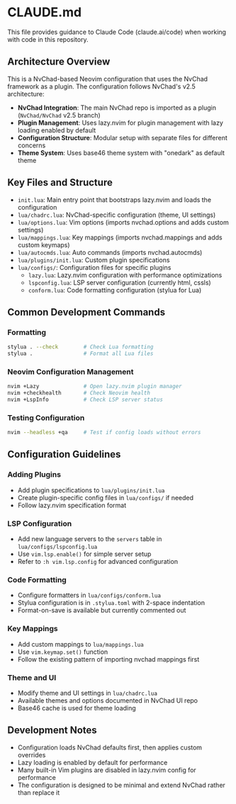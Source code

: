 # CLAUDE.md

This file provides guidance to Claude Code (claude.ai/code) when working with code in this repository.

## Architecture Overview

This is a NvChad-based Neovim configuration that uses the NvChad framework as a plugin. The configuration follows NvChad's v2.5 architecture:

- **NvChad Integration**: The main NvChad repo is imported as a plugin (`NvChad/NvChad` v2.5 branch)
- **Plugin Management**: Uses lazy.nvim for plugin management with lazy loading enabled by default
- **Configuration Structure**: Modular setup with separate files for different concerns
- **Theme System**: Uses base46 theme system with "onedark" as default theme

## Key Files and Structure

- `init.lua`: Main entry point that bootstraps lazy.nvim and loads the configuration
- `lua/chadrc.lua`: NvChad-specific configuration (theme, UI settings)
- `lua/options.lua`: Vim options (imports nvchad.options and adds custom settings)
- `lua/mappings.lua`: Key mappings (imports nvchad.mappings and adds custom keymaps)
- `lua/autocmds.lua`: Auto commands (imports nvchad.autocmds)
- `lua/plugins/init.lua`: Custom plugin specifications
- `lua/configs/`: Configuration files for specific plugins
  - `lazy.lua`: Lazy.nvim configuration with performance optimizations
  - `lspconfig.lua`: LSP server configuration (currently html, cssls)
  - `conform.lua`: Code formatting configuration (stylua for Lua)

## Common Development Commands

### Formatting
```bash
stylua . --check        # Check Lua formatting
stylua .                # Format all Lua files
```

### Neovim Configuration Management
```bash
nvim +Lazy              # Open lazy.nvim plugin manager
nvim +checkhealth       # Check Neovim health
nvim +LspInfo           # Check LSP server status
```

### Testing Configuration
```bash
nvim --headless +qa     # Test if config loads without errors
```

## Configuration Guidelines

### Adding Plugins
- Add plugin specifications to `lua/plugins/init.lua`
- Create plugin-specific config files in `lua/configs/` if needed
- Follow lazy.nvim specification format

### LSP Configuration
- Add new language servers to the `servers` table in `lua/configs/lspconfig.lua`
- Use `vim.lsp.enable()` for simple server setup
- Refer to `:h vim.lsp.config` for advanced configuration

### Code Formatting
- Configure formatters in `lua/configs/conform.lua`
- Stylua configuration is in `.stylua.toml` with 2-space indentation
- Format-on-save is available but currently commented out

### Key Mappings
- Add custom mappings to `lua/mappings.lua`
- Use `vim.keymap.set()` function
- Follow the existing pattern of importing nvchad mappings first

### Theme and UI
- Modify theme and UI settings in `lua/chadrc.lua`
- Available themes and options documented in NvChad UI repo
- Base46 cache is used for theme loading

## Development Notes

- Configuration loads NvChad defaults first, then applies custom overrides
- Lazy loading is enabled by default for performance
- Many built-in Vim plugins are disabled in lazy.nvim config for performance
- The configuration is designed to be minimal and extend NvChad rather than replace it